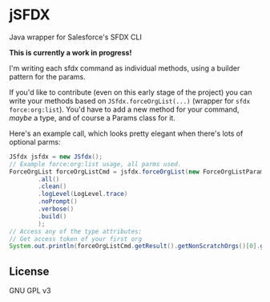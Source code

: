 # jSFDX
Java wrapper for Salesforce's SFDX CLI

**This is currently a work in progress!**

I'm writing each sfdx command as individual methods, using a builder pattern for the params.

If you'd like to contribute (even on this early stage of the project) you can write your methods based on `JSfdx.forceOrgList(...)` (wrapper for `sfdx force:org:list`). You'd have to add a new method for your command, _maybe_ a type, and of course a Params class for it.

Here's an example call, which looks pretty elegant when there's lots of optional parms:
```java
JSfdx jsfdx = new JSfdx();
// Example force:org:list usage, all parms used.
ForceOrgList forceOrgListCmd = jsfdx.forceOrgList(new ForceOrgListParams.Builder()
        .all()
        .clean()
        .logLevel(LogLevel.trace)
        .noPrompt()
        .verbose()
        .build()
        );
// Access any of the type attributes:
// Get access token of your first org
System.out.println(forceOrgListCmd.getResult().getNonScratchOrgs()[0].getAccessToken());
```

## License
GNU GPL v3
